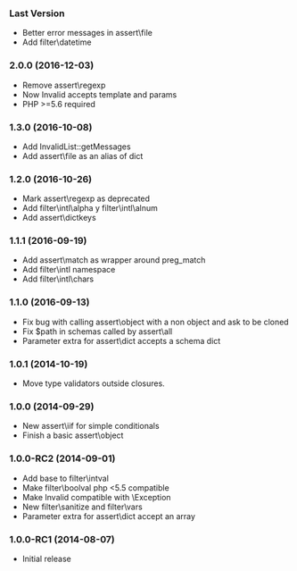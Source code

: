 ### Last Version

  * Better error messages in assert\file
  * Add filter\datetime

### 2.0.0 (2016-12-03)

  * Remove assert\regexp
  * Now Invalid accepts template and params
  * PHP >=5.6 required

### 1.3.0 (2016-10-08)

  * Add InvalidList::getMessages
  * Add assert\file as an alias of dict

### 1.2.0 (2016-10-26)

  * Mark assert\regexp as deprecated
  * Add filter\intl\alpha y filter\intl\alnum
  * Add assert\dictkeys

### 1.1.1 (2016-09-19)

  * Add assert\match as wrapper around preg_match
  * Add filter\intl namespace
  * Add filter\intl\chars

### 1.1.0 (2016-09-13)

  * Fix bug with calling assert\object with a non object and ask to be cloned
  * Fix $path in schemas called by assert\all
  * Parameter extra for assert\dict accepts a schema dict

### 1.0.1 (2014-10-19)

  * Move type validators outside closures.

### 1.0.0 (2014-09-29)

  * New assert\iif for simple conditionals
  * Finish a basic assert\object

### 1.0.0-RC2 (2014-09-01)

  * Add base to filter\intval
  * Make filter\boolval php <5.5 compatible
  * Make Invalid compatible with \Exception
  * New filter\sanitize and filter\vars
  * Parameter extra for assert\dict accept an array

### 1.0.0-RC1 (2014-08-07)

  * Initial release
